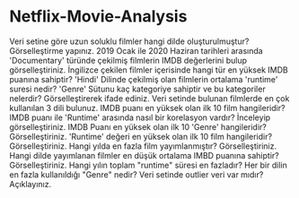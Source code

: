 # Netflix-Movie-Analysis

Veri setine göre uzun soluklu filmler hangi dilde oluşturulmuştur? Görselleştirme yapınız.
2019 Ocak ile 2020 Haziran tarihleri arasında 'Documentary' türünde çekilmiş filmlerin IMDB değerlerini bulup görselleştiriniz.
İngilizce çekilen filmler içerisinde hangi tür en yüksek IMDB puanına sahiptir?
'Hindi' Dilinde çekilmiş olan filmlerin ortalama 'runtime' suresi nedir?
'Genre' Sütunu kaç kategoriye sahiptir ve bu kategoriler nelerdir? Görselleştirerek ifade ediniz.
Veri setinde bulunan filmlerde en çok kullanılan 3 dili bulunuz.
IMDB puanı en yüksek olan ilk 10 film hangileridir?
IMDB puanı ile 'Runtime' arasında nasıl bir korelasyon vardır? İnceleyip görselleştiriniz.
IMDB Puanı en yüksek olan ilk 10 'Genre' hangileridir? Görselleştiriniz.
'Runtime' değeri en yüksek olan ilk 10 film hangileridir? Görselleştiriniz.
Hangi yılda en fazla film yayımlanmıştır? Görselleştiriniz.
Hangi dilde yayımlanan filmler en düşük ortalama IMBD puanına sahiptir? Görselleştiriniz.
Hangi yılın toplam "runtime" süresi en fazladır?
Her bir dilin en fazla kullanıldığı "Genre" nedir?
Veri setinde outlier veri var mıdır? Açıklayınız.
